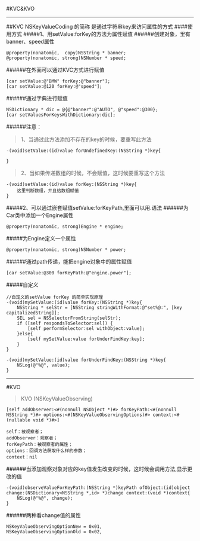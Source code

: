 #KVC&KVO

---

##KVC
    NSKeyValueCoding 的简称 是通过字符串key来访问属性的方式
####使用方式
#####1、用setValue:forKey的方法为属性赋值
######创建对象，里有banner、speed属性
```
@property(nonatomic,  copy)NSString * banner;
@property(nonatomic, strong)NSNumber * speed;
```
######在外面可以通过KVC方式进行赋值
```
[car setValue:@"BMW" forKey:@"banner"];
[car setValue:@120 forKey:@"speed"];
```
######通过字典进行赋值
```
NSDictionary * dic = @{@"banner":@"AUTO", @"speed":@300};
[car setValuesForKeysWithDictionary:dic];
```
######注意：
>1、当通过此方法添加不存在的key的时候，要重写此方法

```
-(void)setValue:(id)value forUndefinedKey:(NSString *)key{
    
}
```
>2、当如果传递数组的时候，不会赋值，这时候要重写这个方法

```
-(void)setValue:(id)value forKey:(NSString *)key{
    这里判断数组，并且给数组赋值
}
```
#####2、可以通过嵌套赋值setValue:forKeyPath,里面可以用.语法
######为Car类中添加一个Engine属性
```
@property(nonatomic, strong)Engine * engine;
```
#####为Engine定义一个属性
```
@property(nonatomic, strong)NSNumber * power;
```
######通过path传递，能把engine对象中的属性赋值
```
[car setValue:@300 forKeyPath:@"engine.power"];
```

#####自定义
```
//自定义的setValue forKey 的简单实现原理
-(void)mySetValue:(id)value forKey:(NSString *)key{
    NSString * selStr = [NSString stringWithFormat:@"set%@:", [key capitalizedString]];
    SEL sel = NSSelectorFromString(selStr);
    if ([self respondsToSelector:sel]) {
        [self performSelector:sel withObject:value];
    }else{
        [self mySetValue:value forUnderFindKey:key];
    }
}

-(void)mySetValue:(id)value forUnderFindKey:(NSString *)key{
    NSLog(@"%@", value);
}
```
---

#KVO
>KVO (NSKeyValueObserving)

```
[self addObserver:<#(nonnull NSObject *)#> forKeyPath:<#(nonnull NSString *)#> options:<#(NSKeyValueObservingOptions)#> context:<#(nullable void *)#>]
```
```
self：被观察者；
addObserver：观察者；
forKeyPath：被观察者的属性；
options：回调方法获取什么样的参数；
context：nil
```
######当添加观察对象对应的key值发生改变的时候，这时候会调用方法,显示更改的值
```
-(void)observeValueForKeyPath:(NSString *)keyPath ofObject:(id)object change:(NSDictionary<NSString *,id> *)change context:(void *)context{
    NSLog(@"%@", change);
}
```
######两种看change值的属性
```
NSKeyValueObservingOptionNew = 0x01,
NSKeyValueObservingOptionOld = 0x02,
```